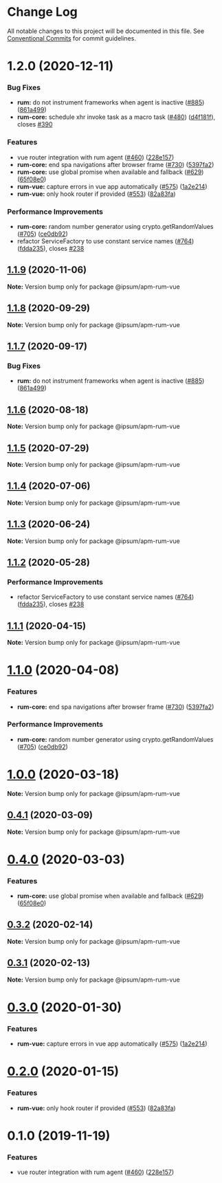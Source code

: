 # Change Log

All notable changes to this project will be documented in this file.
See [Conventional Commits](https://conventionalcommits.org) for commit guidelines.

# 1.2.0 (2020-12-11)


### Bug Fixes

* **rum:** do not instrument frameworks when agent is inactive ([#885](https://github.com/elastic/apm-agent-rum-js/issues/885)) ([861a499](https://github.com/elastic/apm-agent-rum-js/commit/861a499b0fa6f524e590a2e8368e8e1a2bbac684))
* **rum-core:** schedule xhr invoke task as a macro task ([#480](https://github.com/elastic/apm-agent-rum-js/issues/480)) ([d4f181f](https://github.com/elastic/apm-agent-rum-js/commit/d4f181fd6c521dd85ec4d5a8abc9b516a75fb269)), closes [#390](https://github.com/elastic/apm-agent-rum-js/issues/390)


### Features

* vue router integration with rum agent ([#460](https://github.com/elastic/apm-agent-rum-js/issues/460)) ([228e157](https://github.com/elastic/apm-agent-rum-js/commit/228e157851f4df7448f8bfcdd4b4b57129707992))
* **rum-core:** end spa navigations after browser frame ([#730](https://github.com/elastic/apm-agent-rum-js/issues/730)) ([5397fa2](https://github.com/elastic/apm-agent-rum-js/commit/5397fa22eb88c080f7a6d07ef5b89dfefc572fb3))
* **rum-core:** use global promise when available and fallback ([#629](https://github.com/elastic/apm-agent-rum-js/issues/629)) ([65f08e0](https://github.com/elastic/apm-agent-rum-js/commit/65f08e06d2819a5ba76f476d9a4bc1dfd7fe788b))
* **rum-vue:** capture errors in vue app automatically ([#575](https://github.com/elastic/apm-agent-rum-js/issues/575)) ([1a2e214](https://github.com/elastic/apm-agent-rum-js/commit/1a2e2148ca91ff7073b898963d73631233eb3b99))
* **rum-vue:** only hook router if provided ([#553](https://github.com/elastic/apm-agent-rum-js/issues/553)) ([82a83fa](https://github.com/elastic/apm-agent-rum-js/commit/82a83fab84151575405443d342147e7459441b81))


### Performance Improvements

* **rum-core:** random number generator using crypto.getRandomValues ([#705](https://github.com/elastic/apm-agent-rum-js/issues/705)) ([ce0db92](https://github.com/elastic/apm-agent-rum-js/commit/ce0db92d1ba057def0c81595340de4e9e59c4872))
* refactor ServiceFactory to use constant service names ([#764](https://github.com/elastic/apm-agent-rum-js/issues/764)) ([fdda235](https://github.com/elastic/apm-agent-rum-js/commit/fdda23555b418166727d85f143e84a16079d83e6)), closes [#238](https://github.com/elastic/apm-agent-rum-js/issues/238)





## [1.1.9](https://github.com/elastic/apm-agent-rum-js/compare/@ipsum/apm-rum-vue@1.1.8...@ipsum/apm-rum-vue@1.1.9) (2020-11-06)

**Note:** Version bump only for package @ipsum/apm-rum-vue





## [1.1.8](https://github.com/elastic/apm-agent-rum-js/compare/@ipsum/apm-rum-vue@1.1.7...@ipsum/apm-rum-vue@1.1.8) (2020-09-29)

**Note:** Version bump only for package @ipsum/apm-rum-vue





## [1.1.7](https://github.com/elastic/apm-agent-rum-js/compare/@ipsum/apm-rum-vue@1.1.6...@ipsum/apm-rum-vue@1.1.7) (2020-09-17)


### Bug Fixes

* **rum:** do not instrument frameworks when agent is inactive ([#885](https://github.com/elastic/apm-agent-rum-js/issues/885)) ([861a499](https://github.com/elastic/apm-agent-rum-js/commit/861a499b0fa6f524e590a2e8368e8e1a2bbac684))





## [1.1.6](https://github.com/elastic/apm-agent-rum-js/compare/@ipsum/apm-rum-vue@1.1.5...@ipsum/apm-rum-vue@1.1.6) (2020-08-18)

**Note:** Version bump only for package @ipsum/apm-rum-vue





## [1.1.5](https://github.com/elastic/apm-agent-rum-js/compare/@ipsum/apm-rum-vue@1.1.4...@ipsum/apm-rum-vue@1.1.5) (2020-07-29)

**Note:** Version bump only for package @ipsum/apm-rum-vue





## [1.1.4](https://github.com/elastic/apm-agent-rum-js/compare/@ipsum/apm-rum-vue@1.1.3...@ipsum/apm-rum-vue@1.1.4) (2020-07-06)

**Note:** Version bump only for package @ipsum/apm-rum-vue





## [1.1.3](https://github.com/elastic/apm-agent-rum-js/compare/@ipsum/apm-rum-vue@1.1.2...@ipsum/apm-rum-vue@1.1.3) (2020-06-24)

**Note:** Version bump only for package @ipsum/apm-rum-vue





## [1.1.2](https://github.com/elastic/apm-agent-rum-js/compare/@ipsum/apm-rum-vue@1.1.1...@ipsum/apm-rum-vue@1.1.2) (2020-05-28)


### Performance Improvements

* refactor ServiceFactory to use constant service names ([#764](https://github.com/elastic/apm-agent-rum-js/issues/764)) ([fdda235](https://github.com/elastic/apm-agent-rum-js/commit/fdda23555b418166727d85f143e84a16079d83e6)), closes [#238](https://github.com/elastic/apm-agent-rum-js/issues/238)





## [1.1.1](https://github.com/elastic/apm-agent-rum-js/compare/@ipsum/apm-rum-vue@1.1.0...@ipsum/apm-rum-vue@1.1.1) (2020-04-15)

**Note:** Version bump only for package @ipsum/apm-rum-vue





# [1.1.0](https://github.com/elastic/apm-agent-rum-js/compare/@ipsum/apm-rum-vue@1.0.0...@ipsum/apm-rum-vue@1.1.0) (2020-04-08)


### Features

* **rum-core:** end spa navigations after browser frame ([#730](https://github.com/elastic/apm-agent-rum-js/issues/730)) ([5397fa2](https://github.com/elastic/apm-agent-rum-js/commit/5397fa22eb88c080f7a6d07ef5b89dfefc572fb3))


### Performance Improvements

* **rum-core:** random number generator using crypto.getRandomValues ([#705](https://github.com/elastic/apm-agent-rum-js/issues/705)) ([ce0db92](https://github.com/elastic/apm-agent-rum-js/commit/ce0db92d1ba057def0c81595340de4e9e59c4872))





# [1.0.0](https://github.com/elastic/apm-agent-rum-js/compare/@ipsum/apm-rum-vue@0.4.1...@ipsum/apm-rum-vue@1.0.0) (2020-03-18)

**Note:** Version bump only for package @ipsum/apm-rum-vue





## [0.4.1](https://github.com/elastic/apm-agent-rum-js/compare/@ipsum/apm-rum-vue@0.4.0...@ipsum/apm-rum-vue@0.4.1) (2020-03-09)

**Note:** Version bump only for package @ipsum/apm-rum-vue





# [0.4.0](https://github.com/elastic/apm-agent-rum-js/compare/@ipsum/apm-rum-vue@0.3.2...@ipsum/apm-rum-vue@0.4.0) (2020-03-03)


### Features

* **rum-core:** use global promise when available and fallback ([#629](https://github.com/elastic/apm-agent-rum-js/issues/629)) ([65f08e0](https://github.com/elastic/apm-agent-rum-js/commit/65f08e06d2819a5ba76f476d9a4bc1dfd7fe788b))





## [0.3.2](https://github.com/elastic/apm-agent-rum-js/compare/@ipsum/apm-rum-vue@0.3.1...@ipsum/apm-rum-vue@0.3.2) (2020-02-14)

**Note:** Version bump only for package @ipsum/apm-rum-vue





## [0.3.1](https://github.com/elastic/apm-agent-rum-js/compare/@ipsum/apm-rum-vue@0.3.0...@ipsum/apm-rum-vue@0.3.1) (2020-02-13)

**Note:** Version bump only for package @ipsum/apm-rum-vue





# [0.3.0](https://github.com/elastic/apm-agent-rum-js/compare/@ipsum/apm-rum-vue@0.2.0...@ipsum/apm-rum-vue@0.3.0) (2020-01-30)


### Features

* **rum-vue:** capture errors in vue app automatically ([#575](https://github.com/elastic/apm-agent-rum-js/issues/575)) ([1a2e214](https://github.com/elastic/apm-agent-rum-js/commit/1a2e2148ca91ff7073b898963d73631233eb3b99))





# [0.2.0](https://github.com/elastic/apm-agent-rum-js/compare/@ipsum/apm-rum-vue@0.1.0...@ipsum/apm-rum-vue@0.2.0) (2020-01-15)


### Features

* **rum-vue:** only hook router if provided ([#553](https://github.com/elastic/apm-agent-rum-js/issues/553)) ([82a83fa](https://github.com/elastic/apm-agent-rum-js/commit/82a83fab84151575405443d342147e7459441b81))





# 0.1.0 (2019-11-19)

### Features

* vue router integration with rum agent ([#460](https://github.com/elastic/apm-agent-rum-js/issues/460)) ([228e157](https://github.com/elastic/apm-agent-rum-js/commit/228e157))
